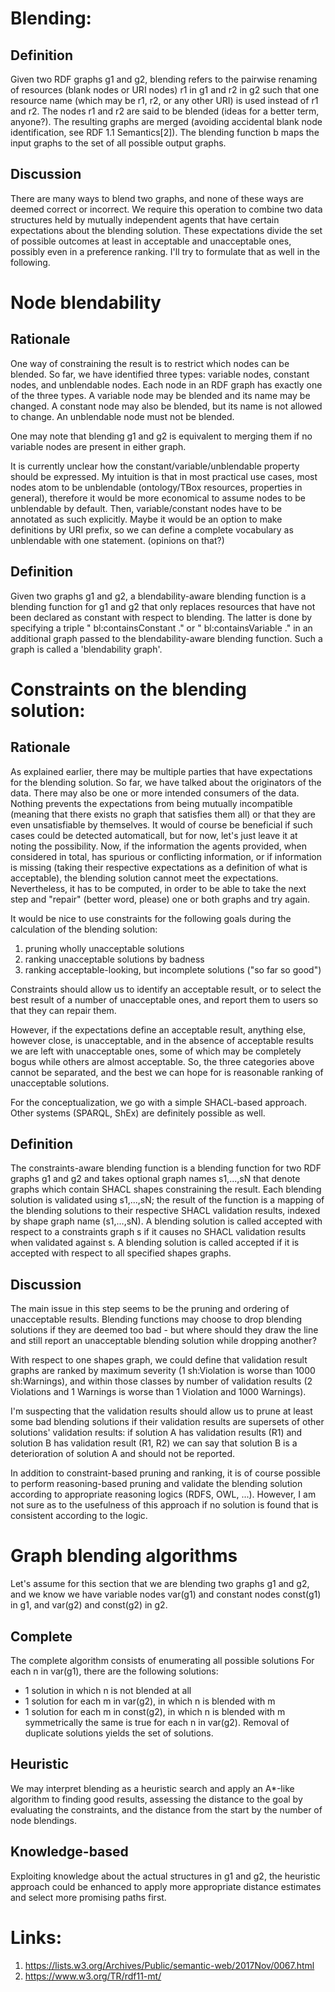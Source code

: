 # Blending:
## Definition
Given two RDF graphs g1 and g2, blending refers to the pairwise renaming 
of resources (blank nodes or URI nodes) r1 in g1 and r2 in g2 such that 
one resource name (which may be r1, r2, or any other URI) is used 
instead of r1 and r2. The nodes r1 and r2 are said to be blended (ideas 
for a better term, anyone?). The resulting graphs are merged (avoiding 
accidental blank node identification, see RDF 1.1 Semantics[2]). The 
blending function b maps the input graphs to the set of all possible 
output graphs.

## Discussion
There are many ways to blend two graphs, and none of these ways are 
deemed correct or incorrect.
We require this operation to combine two data structures held by 
mutually independent agents that have certain expectations about the 
blending solution. These expectations divide the set of possible 
outcomes at least in acceptable and unacceptable ones, possibly even in 
a preference ranking. I'll try to formulate that as well in the 
following.


# Node blendability
## Rationale
One way of constraining the result is to restrict which nodes can be 
blended. So far, we have identified three types: variable nodes, 
constant nodes, and unblendable nodes. Each node in an RDF graph has 
exactly one of the three types. A variable node may be blended and its 
name may be changed. A constant node may also be blended, but its name 
is not allowed to change. An unblendable node must not be blended.

One may note that blending g1 and g2 is equivalent to merging them if no 
variable nodes are present in either graph.

It is currently unclear how the constant/variable/unblendable property 
should be expressed. My intuition is that in most practical use cases, 
most nodes atom to be unblendable (ontology/TBox resources, properties 
in general), therefore it would be more economical to assume nodes to be 
unblendable by default. Then, variable/constant nodes have to be 
annotated as such explicitly.
Maybe it would be an option to make definitions by URI prefix, so we can 
define a complete vocabulary as unblendable with one statement. 
(opinions on that?)

## Definition
Given two graphs g1 and g2, a blendability-aware blending function is a 
blending function for g1 and g2 that only replaces resources that have 
not been declared as constant with respect to blending. The latter is 
done by specifying a triple "<graph> bl:containsConstant <resource> ." 
or "<graph> bl:containsVariable <resource> ." in an additional graph 
passed to the blendability-aware blending function. Such a graph is 
called a 'blendability graph'.


# Constraints on the blending solution:
## Rationale
As explained earlier, there may be multiple parties that have 
expectations for the blending solution. So far, we have talked about the 
originators of the data. There may also be one or more intended 
consumers of the data. Nothing prevents the expectations from being 
mutually incompatible (meaning that there exists no graph that satisfies 
them all) or that they are even unsatisfiable by themselves. It would of 
course be beneficial if such cases could be detected automaticall, but 
for now, let's just leave it at noting the possibility. Now, if the 
information the agents provided, when considered in total, has spurious 
or conflicting information, or if information is missing (taking their 
respective expectations as a definition of what is acceptable), the 
blending solution cannot meet the expectations. Nevertheless, it has to 
be computed, in order to be able to take the next step and "repair" 
(better word, please) one or both graphs and try again.

It would be nice to use constraints for the following goals during the 
calculation of the blending solution:
1. pruning wholly unacceptable solutions
2. ranking unacceptable solutions by badness
3. ranking acceptable-looking, but incomplete solutions ("so far so 
good")

Constraints should allow us to identify an acceptable result, or to 
select the best result of a number of unacceptable ones, and report them 
to users so that they can repair them.

However, if the expectations define an acceptable result, anything else, 
however close, is unacceptable, and in the absence of acceptable results 
we are left with unacceptable ones, some of which may be completely 
bogus while others are almost acceptable. So, the three categories above 
cannot be separated, and the best we can hope for is reasonable ranking 
of unacceptable solutions.

For the conceptualization, we go with a simple SHACL-based approach. 
Other systems (SPARQL, ShEx) are definitely possible as well.

## Definition
The constraints-aware blending function is a blending function for two 
RDF graphs g1 and g2 and takes optional graph names s1,...,sN that 
denote graphs which contain SHACL shapes constraining the result. Each 
blending solution is validated using s1,...,sN; the result of the 
function is a mapping of the blending solutions to their respective 
SHACL validation results, indexed by shape graph name (s1,...,sN). A 
blending solution is called accepted with respect to a constraints graph 
s if it causes no SHACL validation results when validated against s. A 
blending solution is called accepted if it is accepted with respect to 
all specified shapes graphs.

## Discussion
The main issue in this step seems to be the pruning and ordering of 
unacceptable results. Blending functions may choose to drop blending 
solutions if they are deemed too bad - but where should they draw the 
line and still report an unacceptable blending solution while dropping 
another?

With respect to one shapes graph, we could define that validation result 
graphs are ranked by maximum severity (1 sh:Violation is worse than 1000 
sh:Warnings), and within those classes by number of validation results 
(2 Violations and 1 Warnings is worse than 1 Violation and 1000 
Warnings).

I'm suspecting that the validation results should allow us to prune at 
least some bad blending solutions if their validation results are 
supersets of other solutions' validation results: if solution A has 
validation results (R1) and solution B has validation result (R1, R2) we 
can say that solution B is a deterioration of solution A and should not 
be reported.

In addition to constraint-based pruning and ranking, it is of course 
possible to perform reasoning-based pruning and validate the blending 
solution according to appropriate reasoning logics (RDFS, OWL, ...). 
However, I am not sure as to the usefulness of this approach if no 
solution is found that is consistent according to the logic.


# Graph blending algorithms
Let's assume for this section that we are blending two graphs g1 and g2, 
and we know we have variable nodes var(g1) and constant nodes const(g1) 
in g1, and var(g2) and const(g2) in g2.

## Complete
The complete algorithm consists of enumerating all possible solutions
For each n in var(g1), there are the following solutions:
* 1 solution in which n is not blended at all
* 1 solution for each m in var(g2), in which n is blended with m
* 1 solution for each m in const(g2), in which n is blended with m
symmetrically the same is true for each n in var(g2).
Removal of duplicate solutions yields the set of solutions.

## Heuristic
We may interpret blending as a heuristic search and apply an A*-like 
algorithm to finding good results, assessing the distance to the goal by 
evaluating the constraints, and the distance from the start by the 
number of node blendings.

## Knowledge-based
Exploiting knowledge about the actual structures in g1 and g2, the 
heuristic approach could be enhanced to apply more appropriate distance 
estimates and select more promising paths first.


# Links:
1. https://lists.w3.org/Archives/Public/semantic-web/2017Nov/0067.html
2. https://www.w3.org/TR/rdf11-mt/
